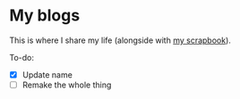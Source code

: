 # My blogs

This is where I share my life (alongside with [my scrapbook](https://scrapbook.hackclub.com/Nguy%E1%BB%85nGiaB%C3%A1ch)).

To-do:
- [x] Update name
- [ ] Remake the whole thing
